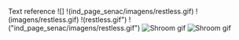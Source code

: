 Text reference ![]
                !(ind_page_senac/imagens/restless.gif)
                !(imagens/restless.gif)
                !(restless.gif")
                !("ind_page_senac/imagens/restless.gif")
                ![Shroom gif](imagens/NicePng_fire-png-gif_666879)
                ![Shroom gif](NicePng_fire-png-gif_666879)
